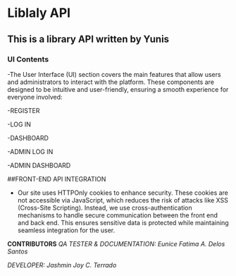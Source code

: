 # Liblaly API
## This is a library API written by Yunis








































### UI Contents
-The User Interface (UI) section covers the main features that allow users and administrators to interact with the platform. These components are designed to be intuitive and user-friendly, ensuring a smooth experience for everyone involved:

-REGISTER 

-LOG IN

-DASHBOARD

-ADMIN LOG IN

-ADMIN DASHBOARD     


##FRONT-END API INTEGRATION

- Our site uses HTTPOnly cookies to enhance security. These cookies are not accessible via JavaScript, which reduces the risk of attacks like XSS (Cross-Site Scripting). Instead, we use cross-authentication mechanisms to handle secure communication between the front end and back end. This ensures sensitive data is protected while maintaining seamless integration for the user.


**CONTRIBUTORS**
*QA TESTER & DOCUMENTATION: Eunice Fatima A. Delos Santos*

*DEVELOPER: Jashmin Joy C. Terrado*

